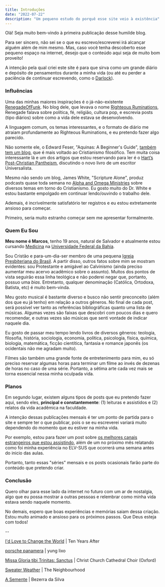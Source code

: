 ```yaml
---
title: Introduções
date: "2022-07-22"
description: "Um pequeno estudo do porquê esse site veio à existência"
---
```


Olá! Seja muito bem-vindo à primeira publicação desse humilde blog.

Para ser sincero, não sei se o que eu escrevo/escreverei irá alcançar alguém além de mim mesmo. Mas, caso você tenha descoberto esse pequeno espaço na internet, desejo que o conteúdo aqui seja de muito bom proveito!

A intenção pela qual criei este site é para que sirva como um grande diário e depósito de pensamentos durante a minha vida (ou até eu perder a paciência de continuar escrevendo, como o [Darlock](https://dalrock.wordpress.com/)).

### Influências

Uma das minhas maiores inspirações é o já-não-existente [RenegadeOfFunk](https://youtu.be/bjvlYidKOXU). No blog dele, que levava o nome [Righteous Ruminations](http://web.archive.org/web/20190913041951/https://righteousruminations.blogspot.com/), Renegade falava sobre política, fé, religião, cultura pop, e escrevia posts (tipo diários) sobre como a vida dele estava se desenvolvendo.

A linguagem comum, os temas interessantes, e o formato de diário me atraiam profundamente ao Righteous Ruminations, e eu pretendo fazer algo parecido.

Não somente ele, o Edward Feser, "Aquinas: A Beginner's Guide", [também tem um blog](https://edwardfeser.blogspot.com/), que é mais voltado ao Cristianismo filosófico. Tem muita coisa interessante lá e um dos artigos que estou reservando para ler é o [Hart’s Post-Christian Pantheism](https://edwardfeser.blogspot.com/2022/03/harts-post-christian-pantheism.html), discutindo o novo livro de um escritor Universalista.

Mesmo não sendo um blog, James White, "Scripture Alone", produz podcasts quase toda semana no [Alpha and Omega Ministries](https://www.sermonaudio.com/solo/aominorg/sermons/) sobre diversos temas em torno do Cristianismo. Eu gosto muito do Dr. White e estou bastante empolgado em continuar lendo/ouvindo o trabalho dele.

Ademais, é incrivelmente satisfatório ter registros e eu estou extretamente ansioso para começar. 

Primeiro, seria muito estranho começar sem me apresentar formalmente.

### Quem Eu Sou

**Meu nome é Marcos**, tenho 19 anos, natural de Salvador e atualmente estou cursando [Medicina](http://www.fameb.ufba.br/) na [Universidade Federal da Bahia](https://ufba.br/).

Sou Cristão e para-um-dia-ser membro de uma pequena [Igreja Presbiteriana do Brasil](https://ipb.org.br/sobre-a-ipb.php). A partir disso, outros fatos sobre mim se mostram evidentes: sou Protestante e amigável ao Calvinismo (ainda preciso aumentar meu acervo acadêmico sobre o assunto). Muitos dos pontos de vista seguirão essa linha teológica e não poderei negar que, portanto, possuo uma _bias_. Entretanto, qualquer denominação (Católica, Ortodoxa, Batista, etc) é muito bem-vinda.

Meu gosto musical é bastante diverso e busco não sentir preconceito (além dos que eu já tenho) em relação a outros gêneros. No final de cada post, será possível ver tanto as referências bibliográficas quanto uma lista de músicas. Algumas vezes são faixas que descobri com poucos dias e quero recomendar, e outras vezes são músicas que senti vontade de indicar naquele dia.

Eu gosto de passar meu tempo lendo livros de diversos gêneros: teologia, filosofia, história, sociologia, economia, política, psicologia, física, química, biologia, matemática, ficção cientítica, fantasia e romance japonês (os ocidentais não me agradam muito).

Filmes são também uma grande fonte de entretenimento para mim, eu só preciso reservar algumas horas para terminar um filme ao invés de dezenas de horas no caso de uma série. Portanto, a sétima arte cada vez mais se torna essencial nessa minha oculpada vida.

### Planos

Em segundo lugar, existem alguns tipos de posts que eu pretendo fazer aqui, sendo eles, **principal e constantemente**: (1) leituras e assistidos e (2) relatos da vida acadêmica na faculdade.

A intenção dessas publicações mensais é ter um ponto de partida para o site e sempre ter o que publicar, pois o se eu escreverei variará muito dependendo do momento que eu estiver na minha vida.

Por exemplo, estou para fazer um post sobre [os melhores canais estrangeiros que estou assistindo](https://seekingmedicine.netlify.app/best_foreign_channels/), além de um no próximo mês relatando como foi minha experiência no ELV-SUS que ocorrerá uma semana antes do inicio das aulas.

Portanto, tanto essas "séries" mensais e os posts ocasionais farão parte do conteúdo que pretendo criar.

### Conclusão

Quero olhar para esse lado da internet no futuro com um ar de nostalgia, algo que eu possa mostrar a outras pessoas e relembrar como minha vida estava sendo naquele momento.

No demais, espero que boas experiências e memórias saiam dessa criação. Estou muito animado e ansioso para os próximos passos. Que Deus esteja com todos!

--

[I'd Love to Change the World](https://youtu.be/nVmyRmvQo9s) | Ten Years After

[porsche panamera](https://youtu.be/sl9K5ZTH038) | yung lixo

[Missa Gloria tibi Trinitas: Sanctus](https://youtu.be/UJaupqLNY5s) | Christ Church Cathedral Choir (Oxford)

[Sweater Weather](https://youtu.be/Ao81ziiXHhs) | The Neighbourhood

[A Semente](https://youtu.be/evJzTY33efU) | Bezerra da Silva